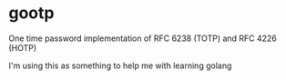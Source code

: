 # gootp
One time password implementation of RFC 6238 (TOTP) and RFC 4226 (HOTP)

I'm using this as something to help me with learning golang
